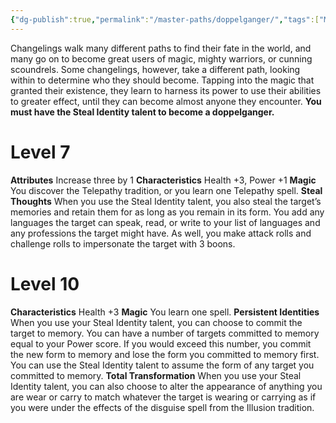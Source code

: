 ```yaml
---
{"dg-publish":true,"permalink":"/master-paths/doppelganger/","tags":["Magic"]}
---
```


Changelings walk many different paths to find their fate in the world, and many go on to become great users of magic, mighty warriors, or cunning scoundrels. Some changelings, however, take a different path, looking within to determine who they should become. Tapping into the magic that granted their existence, they learn to harness its power to use their abilities to greater effect, until they can become almost anyone they encounter.
**You must have the Steal Identity talent to become a doppelganger.**
# Level 7
**Attributes** Increase three by 1
**Characteristics** Health +3, Power +1
**Magic** You discover the Telepathy tradition, or you learn one Telepathy spell. 
**Steal Thoughts** When you use the Steal Identity talent, you also steal the target’s memories and retain them for as long as you remain in its form. You add any languages the target can speak, read, or write to your list of languages and any professions the target might have. As well, you make attack rolls and challenge rolls to impersonate the target with 3 boons.
# Level 10
**Characteristics** Health +3
**Magic** You learn one spell.
**Persistent Identities** When you use your Steal Identity talent, you can choose to commit the target to memory. You can have a number of targets committed to memory equal to your Power score. If you would exceed this number, you commit the new form to memory and lose the form you committed to memory first. You can use the Steal Identity talent to assume the form of any target you committed to memory.
**Total Transformation** When you use your Steal Identity talent, you can also choose to alter the appearance of anything you are wear or carry to match whatever the target is wearing or carrying as if you were under the effects of the disguise spell from the Illusion tradition.